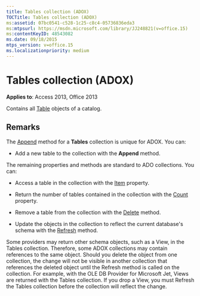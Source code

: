 ```yaml
---
title: Tables collection (ADOX)
TOCTitle: Tables collection (ADOX)
ms:assetid: 07bc0541-c528-1c25-c8c4-05736836eda3
ms:mtpsurl: https://msdn.microsoft.com/library/JJ248821(v=office.15)
ms:contentKeyID: 48543082
ms.date: 09/18/2015
mtps_version: v=office.15
ms.localizationpriority: medium
---
```


# Tables collection (ADOX)


**Applies to**: Access 2013, Office 2013

Contains all [Table](table-object-adox.md) objects of a catalog.

## Remarks

The [Append](append-method-adox-tables.md) method for a **Tables** collection is unique for ADOX. You can:

  - Add a new table to the collection with the **Append** method.

The remaining properties and methods are standard to ADO collections. You can:

  - Access a table in the collection with the [Item](item-property-ado.md) property.

  - Return the number of tables contained in the collection with the [Count](count-property-ado.md) property.

  - Remove a table from the collection with the [Delete](delete-method-adox-collections.md) method.

  - Update the objects in the collection to reflect the current database's schema with the [Refresh](refresh-method-ado.md) method.

Some providers may return other schema objects, such as a View, in the Tables collection. Therefore, some ADOX collections may contain references to the same object. Should you delete the object from one collection, the change will not be visible in another collection that references the deleted object until the Refresh method is called on the collection. For example, with the OLE DB Provider for Microsoft Jet, Views are returned with the Tables collection. If you drop a View, you must Refresh the Tables collection before the collection will reflect the change.

